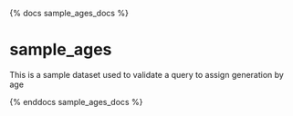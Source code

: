 {% docs sample_ages_docs %}

# sample_ages
This is a sample dataset used to validate a query to assign generation by age

{% enddocs sample_ages_docs %}